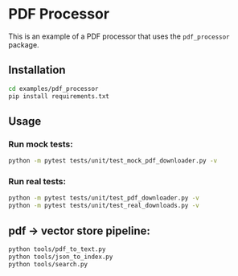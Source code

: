 # PDF Processor

This is an example of a PDF processor that uses the `pdf_processor` package.

## Installation

```bash
cd examples/pdf_processor
pip install requirements.txt
```

## Usage

### Run mock tests:

```bash
python -m pytest tests/unit/test_mock_pdf_downloader.py -v
```

### Run real tests:

```bash
python -m pytest tests/unit/test_pdf_downloader.py -v
python -m pytest tests/unit/test_real_downloads.py -v
```

## pdf -> vector store pipeline:

```bash
python tools/pdf_to_text.py
python tools/json_to_index.py
python tools/search.py
```

